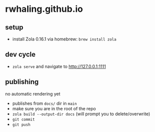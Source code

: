 # rwhaling.github.io

## setup
- install Zola 0.16.1 via homebrew: `brew install zola`

## dev cycle
- `zola serve` and navigate to http://127.0.0.1:1111

## publishing
no automatic rendering yet
- publishes from `docs/` dir in `main`
- make sure you are in the root of the repo
- `zola build --output-dir docs` (will prompt you to delete/overwrite)
- `git commit`
- `git push`
